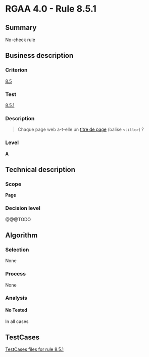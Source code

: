 # RGAA 4.0 - Rule 8.5.1

## Summary
No-check rule


## Business description

### Criterion
[8.5](https://www.numerique.gouv.fr/publications/rgaa-accessibilite/methode/criteres/#crit-8-5)

### Test
[8.5.1](https://www.numerique.gouv.fr/publications/rgaa-accessibilite/methode/criteres/#test-8-5-1)

### Description
> Chaque page web a-t-elle un [titre de page](https://www.numerique.gouv.fr/publications/rgaa-accessibilite/methode/glossaire/#titre-de-page) (balise `<title>`) ?

### Level
**A**


## Technical description

### Scope
**Page**

### Decision level
@@@TODO


## Algorithm

### Selection
None

### Process
None

### Analysis

#### No Tested
In all cases


##  TestCases

[TestCases files for rule 8.5.1](https://gitlab.com/asqatasun/Asqatasun/-/tree/v5/rules/rules-rgaa4.0/src/test/resources/testcases/rgaa40//Rgaa40Rule080501/)



